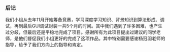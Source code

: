 ### 后记

我们小组从去年11月开始筹备竞赛，学习深度学习知识、背景知识到算法形成、调试，再到最后GUI调试封装一共5个月的时间。其中我们遇到了许多困难，也产生过分歧，但最后还是平稳地完成了项目。感谢所有为此项目提出过建议的同学老师，是他们督促我们小组更好的完成了这项作品。其中特别需要感谢杨冠羽老师的指导，给予了我们方向上的指导和肯定。